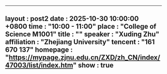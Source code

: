 ---
layout      : post2
date        : 2025-10-30 10:00:00 +0800
time        : "10:00 - 11:00"
place       : "College of Science M1001"
title       : ""
speaker     : "Xuding Zhu"
affiliation : "Zhejiang University"
tencent     : "161 670 137"
homepage    : "https://mypage.zjnu.edu.cn/ZXD/zh_CN/index/47003/list/index.htm"
show        : true
--

